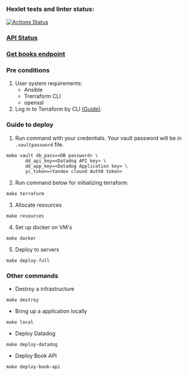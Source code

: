 ### Hexlet tests and linter status:
[![Actions Status](https://github.com/dannycyberwalker/devops-for-programmers-project-77/workflows/hexlet-check/badge.svg)](https://github.com/dannycyberwalker/devops-for-programmers-project-77/actions)

### [API Status](https://statuspage.freshping.io/67786-Nothing)
### [Get books endpoint](https://dannycw.xyz/books)

### Pre conditions
1. User system requirements: 
    * Ansible 
    * Trerraform CLI
    * openssl
2. Log in to Terraform by CLI [(Guide)](https://developer.hashicorp.com/terraform/tutorials/cloud-get-started/cloud-login/).

### Guide to deploy
1. Run command with your credentials. Your vault password will be in `.vaultpassword` file. 
```
make vault db_pass=<DB password> \
	   dd_api_key=<Datadog API key> \
	   dd_app_key=<Datadog Application key> \
	   yc_token=<Yandex clound Auth0 token>
```
2. Run command below for initializing terraform.
```
make terraform
```
3. Allocate resources
```
make resources
```
4. Set up docker on VM's 
```
make docker
```
5. Deploy to servers
```
make deploy-full
```

### Other commands 
* Destroy a infrastructure
```
make destroy
```
* Bring up a application locally
```
make local
```
* Deploy Datadog
```
make deploy-datadog
```
* Deploy Book API
```
make deploy-book-api
```
